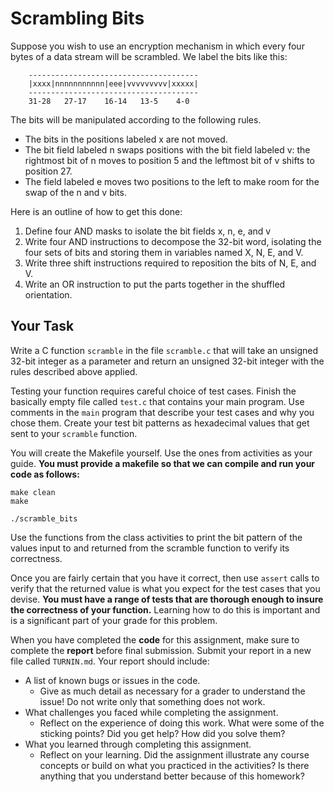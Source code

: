# Scrambling Bits

Suppose you wish to use an encryption mechanism in which every four bytes of a
data stream will be scrambled. We label the bits like this:

```
    --------------------------------------
    |xxxx|nnnnnnnnnnn|eee|vvvvvvvvv|xxxxx|
    --------------------------------------
    31-28   27-17    16-14   13-5    4-0
```

The bits will be manipulated according to the following rules.


* The bits in the positions labeled x are not moved.
* The bit field labeled n swaps positions with the bit field labeled v: the
  rightmost bit of n moves to position 5 and the leftmost bit of v shifts to
  position 27.
* The field labeled e moves two positions to the left to make room for the swap
  of the n and v bits.

Here is an outline of how to get this done:

1. Define four AND masks to isolate the bit fields x, n, e, and v
2. Write four AND instructions to decompose the 32-bit word, isolating the four
   sets of bits and storing them in variables named X, N, E, and V.
3. Write three shift instructions required to reposition the bits of N, E, and
   V.
4. Write an OR instruction to put the parts together in the shuffled
   orientation.

## Your Task
Write a C function `scramble` in the file `scramble.c` that will take an
unsigned 32-bit integer as a parameter and return an unsigned 32-bit integer
with the rules described above applied. 

Testing your function requires careful choice of test cases. Finish the
basically empty file called `test.c` that contains your main program. Use
comments in the `main` program that describe your test cases and why you chose
them. Create your test bit patterns as hexadecimal values that get sent to your
`scramble` function.

You will create the Makefile yourself. Use the ones from activities as your
guide. **You must provide a makefile so that we can compile and run your code
as follows:**

    make clean
    make 

    ./scramble_bits

Use the functions from the class activities to print the bit pattern of the
values input to and returned from the scramble function to verify its
correctness.

Once you are fairly certain that you have it correct, then use `assert` calls
to verify that the returned value is what you expect for the test cases that
you devise. **You must have a range of tests that are thorough enough to insure
the correctness of your function.** Learning how to do this is important and is
a significant part of your grade for this problem.

When you have completed the **code** for this assignment, make sure to complete the **report** 
before final submission. Submit your report in a new file called `TURNIN.md`. Your report should include:

* A list of known bugs or issues in the code.
    * Give as much detail as necessary for a grader to understand the issue! Do not write only that something does not work.
* What challenges you faced while completing the assignment.
    * Reflect on the experience of doing this work. What were some of the sticking points? Did you get help? How did you solve them?
* What you learned through completing this assignment.
    * Reflect on your learning. Did the assignment illustrate any course concepts or build on what you practiced in the activities? Is there anything that you understand better because of this homework?
